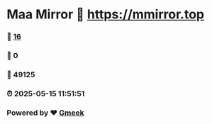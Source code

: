 # Maa Mirror :link: https://mmirror.top 
### :page_facing_up: [16](https://mmirror.top/tag.html) 
### :speech_balloon: 0 
### :hibiscus: 49125 
### :alarm_clock: 2025-05-15 11:51:51 
### Powered by :heart: [Gmeek](https://github.com/Meekdai/Gmeek)
